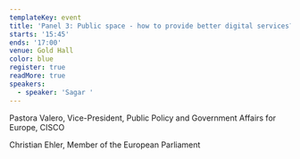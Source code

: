 ```yaml
---
templateKey: event
title: 'Panel 3: Public space - how to provide better digital services?'
starts: '15:45'
ends: '17:00'
venue: Gold Hall
color: blue
register: true
readMore: true
speakers:
  - speaker: 'Sagar '
---
```

Pastora Valero, Vice-President, Public Policy and Government Affairs for Europe, CISCO

Christian Ehler, Member of the European Parliament
